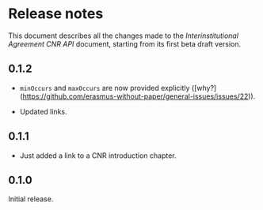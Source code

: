 Release notes
=============

This document describes all the changes made to the *Interinstitutional
Agreement CNR API* document, starting from its first beta draft version.


0.1.2
-----

* `minOccurs` and `maxOccurs` are now provided explicitly ([why?]
  (https://github.com/erasmus-without-paper/general-issues/issues/22)).

* Updated links.


0.1.1
-----

* Just added a link to a CNR introduction chapter.


0.1.0
-----

Initial release.
